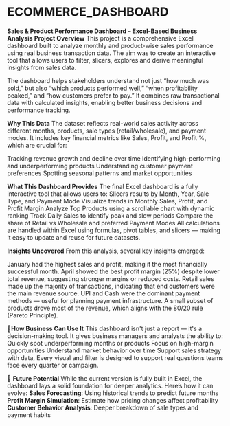 # ECOMMERCE_DASHBOARD

**Sales & Product Performance Dashboard – Excel-Based Business Analysis**
  **Project Overview**
This project is a comprehensive Excel dashboard built to analyze monthly and product-wise sales performance using real business transaction data. The aim was to create an interactive tool that allows users to filter, slicers, explores and derive meaningful insights from sales data.

The dashboard helps stakeholders understand not just “how much was sold,” but also “which products performed well,” “when profitability peaked,” and “how customers prefer to pay.” It combines raw transactional data with calculated insights, enabling better business decisions and performance tracking.

   **Why This Data**
The dataset reflects real-world sales activity across different months, products, sale types (retail/wholesale), and payment modes. It includes key financial metrics like Sales, Profit, and Profit %, which are crucial for:

Tracking revenue growth and decline over time
Identifying high-performing and underperforming products
Understanding customer payment preferences
Spotting seasonal patterns and market opportunities

 **What This Dashboard Provides**
The final Excel dashboard is a fully interactive tool that allows users to:
Slicers results by Month, Year, Sale Type, and Payment Mode
Visualize trends in Monthly Sales, Profit, and Profit Margin
Analyze Top Products using a scrollable chart with dynamic ranking
Track Daily Sales to identify peak and slow periods
Compare the share of Retail vs Wholesale and preferred Payment Modes
All calculations are handled within Excel using formulas, pivot tables, and slicers — making it easy to update and reuse for future datasets.

 **Insights Uncovered**
From this analysis, several key insights emerged:

January had the highest sales and profit, making it the most financially successful month.
April showed the best profit margin (25%) despite lower total revenue, suggesting stronger margins or reduced costs.
Retail sales made up the majority of transactions, indicating that end customers were the main revenue source.
UPI and Cash were the dominant payment methods — useful for planning payment infrastructure.
A small subset of products drove most of the revenue, which aligns with the 80/20 rule (Pareto Principle).

🔹**How Business Can Use It**
This dashboard isn't just a report — it's a decision-making tool. It gives business managers and analysts the ability to:
Quickly spot underperforming months or products
Focus on high-margin opportunities
Understand market behavior over time
Support sales strategy with data,
Every visual and filter is designed to support real questions teams face every quarter or campaign.

🔹 **Future Potential** 
While the current version is fully built in Excel, the dashboard lays a solid foundation for deeper analytics. Here’s how it can evolve:
**Sales Forecasting**: Using historical trends to predict future months
**Profit Margin Simulation**: Estimate how pricing changes affect profitability
**Customer Behavior Analysis**: Deeper breakdown of sale types and payment habits
